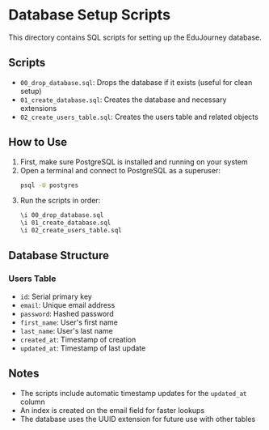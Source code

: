 # Database Setup Scripts

This directory contains SQL scripts for setting up the EduJourney database.

## Scripts

- `00_drop_database.sql`: Drops the database if it exists (useful for clean setup)
- `01_create_database.sql`: Creates the database and necessary extensions
- `02_create_users_table.sql`: Creates the users table and related objects

## How to Use

1. First, make sure PostgreSQL is installed and running on your system
2. Open a terminal and connect to PostgreSQL as a superuser:
   ```bash
   psql -U postgres
   ```
3. Run the scripts in order:
   ```bash
   \i 00_drop_database.sql
   \i 01_create_database.sql
   \i 02_create_users_table.sql
   ```

## Database Structure

### Users Table

- `id`: Serial primary key
- `email`: Unique email address
- `password`: Hashed password
- `first_name`: User's first name
- `last_name`: User's last name
- `created_at`: Timestamp of creation
- `updated_at`: Timestamp of last update

## Notes

- The scripts include automatic timestamp updates for the `updated_at` column
- An index is created on the email field for faster lookups
- The database uses the UUID extension for future use with other tables
